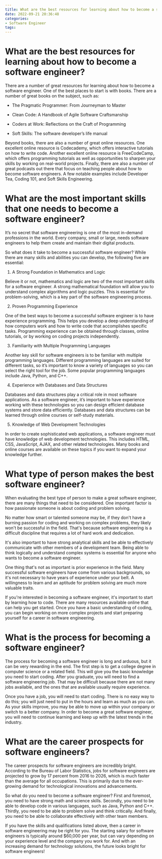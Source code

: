 ```yaml
---
title: What are the best resources for learning about how to become a software engineer
date: 2022-09-21 20:36:48
categories:
- Software Engineer
tags:
---
```



#  What are the best resources for learning about how to become a software engineer?

There are a number of great resources for learning about how to become a software engineer. One of the best places to start is with books. There are a number of great books on the subject, such as:

* The Pragmatic Programmer: From Journeyman to Master

* Clean Code: A Handbook of Agile Software Craftsmanship

* Coders at Work: Reflections on the Craft of Programming

* Soft Skills: The software developer’s life manual

Beyond books, there are also a number of great online resources. One excellent online resource is Codecademy, which offers interactive tutorials on how to write code. Another excellent online resource is FreeCodeCamp, which offers programming tutorials as well as opportunities to sharpen your skills by working on real-world projects. Finally, there are also a number of great podcasts out there that focus on teaching people about how to become software engineers. A few notable examples include Developer Tea, Coding 101, and Soft Skills Engineering.

#  What are the most important skills that one needs to become a software engineer?

It’s no secret that software engineering is one of the most in-demand professions in the world. Every company, small or large, needs software engineers to help them create and maintain their digital products.

So what does it take to become a successful software engineer? While there are many skills and abilities you can develop, the following five are essential:

1. A Strong Foundation in Mathematics and Logic

 Believe it or not, mathematics and logic are two of the most important skills for a software engineer. A strong mathematical foundation will allow you to understand complex algorithms and logic puzzles. This is essential for problem-solving, which is a key part of the software engineering process.

2. Proven Programming Experience

One of the best ways to become a successful software engineer is to have experience programming. This helps you develop a deep understanding of how computers work and how to write code that accomplishes specific tasks. Programming experience can be obtained through classes, online tutorials, or by working on coding projects independently.

3. Familiarity with Multiple Programming Languages

Another key skill for software engineers is to be familiar with multiple programming languages. Different programming languages are suited for different tasks, so it’s important to know a variety of languages so you can select the right tool for the job. Some popular programming languages include Java, Python, and C++.

4. Experience with Databases and Data Structures

Databases and data structures play a critical role in most software applications. As a software engineer, it’s important to have experience working with these technologies so you can design efficient database systems and store data efficiently. Databases and data structures can be learned through online courses or self-study materials.

5. Knowledge of Web Development Technologies

In order to create sophisticated web applications, a software engineer must have knowledge of web development technologies. This includes HTML, CSS, JavaScript, AJAX, and other related technologies. Many books and online courses are available on these topics if you want to expand your knowledge further.

#  What type of person makes the best software engineer?

When evaluating the best type of person to make a great software engineer, there are many things that need to be considered. One important factor is how passionate someone is about coding and problem solving.

No matter how smart or talented someone may be, if they don't have a burning passion for coding and working on complex problems, they likely won't be successful in the field. That's because software engineering is a difficult discipline that requires a lot of hard work and dedication.

It's also important to have strong analytical skills and be able to effectively communicate with other members of a development team. Being able to think logically and understand complex systems is essential for anyone who wants to become a software engineer.

One thing that's not as important is prior experience in the field. Many successful software engineers have come from various backgrounds, so it's not necessary to have years of experience under your belt. A willingness to learn and an aptitude for problem solving are much more valuable traits.

If you're interested in becoming a software engineer, it's important to start by learning how to code. There are many resources available online that can help you get started. Once you have a basic understanding of coding, you can begin working on more complex projects and start preparing yourself for a career in software engineering.

#  What is the process for becoming a software engineer?

The process for becoming a software engineer is long and arduous, but it can be very rewarding in the end. The first step is to get a college degree in computer science or a related field. This will give you the basic knowledge you need to start coding. After you graduate, you will need to find a software engineering job. That may be difficult because there are not many jobs available, and the ones that are available usually require experience.

Once you have a job, you will need to start coding. There is no easy way to do this; you will just need to put in the hours and learn as much as you can. As your skills improve, you may be able to move up within your company or switch to a better company. In order to become a great software engineer, you will need to continue learning and keep up with the latest trends in the industry.

#  What are the career prospects for software engineers?

The career prospects for software engineers are incredibly bright. According to the Bureau of Labor Statistics, jobs for software engineers are projected to grow by 17 percent from 2016 to 2026, which is much faster than the average for all occupations. This is primarily due to the ever-growing demand for technological innovations and advancements.

So what do you need to become a software engineer? First and foremost, you need to have strong math and science skills. Secondly, you need to be able to develop code in various languages, such as Java, Python and C++. Thirdly, you need to be able to problem solve and think critically. And finally, you need to be able to collaborate effectively with other team members.

If you have the skills and qualifications listed above, then a career in software engineering may be right for you. The starting salary for software engineers is typically around $60,000 per year, but can vary depending on your experience level and the company you work for. And with an increasing demand for technology solutions, the future looks bright for software engineers!